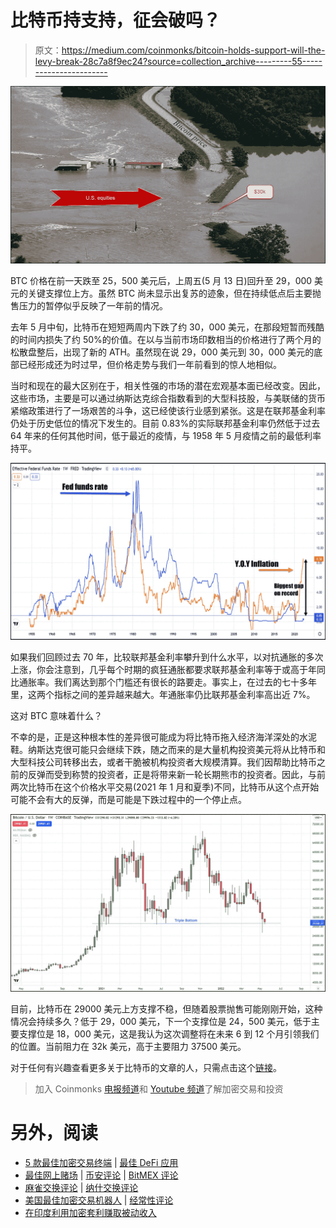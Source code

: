 # 比特币持支持，征会破吗？

> 原文：<https://medium.com/coinmonks/bitcoin-holds-support-will-the-levy-break-28c7a8f9ec24?source=collection_archive---------55----------------------->

![](img/10527557c614ec266f33ded9b4458717.png)

BTC 价格在前一天跌至 25，500 美元后，上周五(5 月 13 日)回升至 29，000 美元的关键支撑位上方。虽然 BTC 尚未显示出复苏的迹象，但在持续低点后主要抛售压力的暂停似乎反映了一年前的情况。

去年 5 月中旬，比特币在短短两周内下跌了约 30，000 美元，在那段短暂而残酷的时间内损失了约 50%的价值。在以与当前市场印数相当的价格进行了两个月的松散盘整后，出现了新的 ATH。虽然现在说 29，000 美元到 30，000 美元的底部已经形成还为时过早，但价格走势与我们一年前看到的惊人地相似。

当时和现在的最大区别在于，相关性强的市场的潜在宏观基本面已经改变。因此，这些市场，主要是可以通过纳斯达克综合指数看到的大型科技股，与美联储的货币紧缩政策进行了一场艰苦的斗争，这已经使该行业感到紧张。这是在联邦基金利率仍处于历史低位的情况下发生的。目前 0.83%的实际联邦基金利率仍然低于过去 64 年来的任何其他时间，低于最近的疫情，与 1958 年 5 月疫情之前的最低利率持平。

![](img/76fc8ae1cb077cb29cc8f78c647b7ba8.png)

如果我们回顾过去 70 年，比较联邦基金利率攀升到什么水平，以对抗通胀的多次上涨，你会注意到，几乎每个时期的疯狂通胀都要求联邦基金利率等于或高于年同比通胀率。我们离达到那个门槛还有很长的路要走。事实上，在过去的七十多年里，这两个指标之间的差异越来越大。年通胀率仍比联邦基金利率高出近 7%。

这对 BTC 意味着什么？

不幸的是，正是这种根本性的差异很可能成为将比特币拖入经济海洋深处的水泥鞋。纳斯达克很可能只会继续下跌，随之而来的是大量机构投资美元将从比特币和大型科技公司转移出去，或者干脆被机构投资者大规模清算。我们因帮助比特币之前的反弹而受到称赞的投资者，正是将带来新一轮长期熊市的投资者。因此，与前两次比特币在这个价格水平交易(2021 年 1 月和夏季)不同，比特币从这个点开始可能不会有大的反弹，而是可能是下跌过程中的一个停止点。

![](img/09f31c21083bf0a69d1d964e53019d68.png)

目前，比特币在 29000 美元上方支撑不稳，但随着股票抛售可能刚刚开始，这种情况会持续多久？低于 29，000 美元，下一个支撑位是 24，500 美元，低于主要支撑位是 18，000 美元，这是我认为这次调整将在未来 6 到 12 个月引领我们的位置。当前阻力在 32k 美元，高于主要阻力 37500 美元。

对于任何有兴趣查看更多关于比特币的文章的人，只需点击这个[链接](https://www.thegoldforecast.com/bitcoin)。

> 加入 Coinmonks [电报频道](https://t.me/coincodecap)和 [Youtube 频道](https://www.youtube.com/c/coinmonks/videos)了解加密交易和投资

# 另外，阅读

*   [5 款最佳加密交易终端](https://coincodecap.com/crypto-trading-terminals) | [最佳 DeFi 应用](https://coincodecap.com/best-defi-apps)
*   [最佳网上赌场](https://coincodecap.com/best-online-casinos) | [币安评论](/coinmonks/binance-review-ee10d3bf3b6e) | [BitMEX 评论](https://coincodecap.com/bitmex-review)
*   [麻雀交换评论](https://coincodecap.com/sparrow-exchange-review) | [纳什交换评论](https://coincodecap.com/nash-exchange-review)
*   [美国最佳加密交易机器人](https://coincodecap.com/crypto-trading-bots-in-the-us) | [经常性评论](https://coincodecap.com/changelly-review)
*   [在印度利用加密套利赚取被动收入](https://coincodecap.com/crypto-arbitrage-in-india)